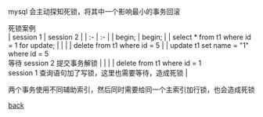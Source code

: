 mysql 会主动探知死锁，将其中一个影响最小的事务回滚

死锁案例  
| session 1 | session 2 |
| :- | :- |
| begin; | begin; |
| select * from t1 where id = 1 for update; | |
| | delete from t1 where id = 5 |
| update t1 set name = "1" where id = 5 <br> 等待 session 2 提交事务解锁 | |
| | delete from t1 where id = 1 <br> session 1 查询语句加了写锁，这里也需要等待，造成死锁 |

两个事务使用不同辅助索引，然后同时需要给同一个主索引加行锁，也会造成死锁  

[back](../6.md)  